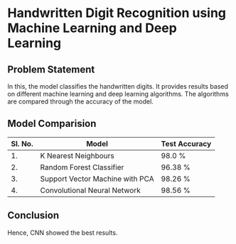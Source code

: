 # Handwritten Digit Recognition using Machine Learning and Deep Learning
## Problem Statement
In this, the model classifies the handwritten digits. It provides results based on different machine learning and deep learning algorithms. The algorithms are compared through the accuracy of the model.
## Model Comparision
|Sl. No.| Model| Test Accuracy|
| --- | --- | --- |
|1.|K Nearest Neighbours|98.0 %|
|2.|Random Forest Classifier| 96.38 %|
|3.|Support Vector Machine with PCA| 98.26 %|
|4.|Convolutional Neural Network| 98.56 %|
## Conclusion
Hence, CNN showed the best results.

